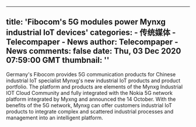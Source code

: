 
---
title: 'Fibocom's 5G modules power Mynxg industrial IoT devices'
categories: 
    - 传统媒体
    - Telecompaper - News
author: Telecompaper - News
comments: false
date: Thu, 03 Dec 2020 07:59:00 GMT
thumbnail: ''
---

<div>   
Germany's Fibocom provides 5G communication products for Chinese industrial IoT specialist Mynxg's new industrial IoT products and product portfolio. The platform and products are elements of the Mynxg Industrial IOT Cloud Community and fully integrated with the Nokia 5G network platform integrated by Myxng and announced the 14 October. With the benefits of the 5G network, Mynxg can offer customers industrial IoT products to integrate complex and scattered industrial processes and management into an intelligent platform. 
      
</div>
            